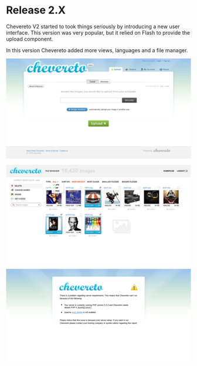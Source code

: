 # Release 2.X

Chevereto V2 started to took things seriously by introducing a new user interface. This version was very popular, but it relied on Flash to provide the upload component.

In this version Chevereto added more views, languages and a file manager.

![Home](../src/2.X/home.jpg "Home")

![File manager](../src/2.X/file-manager.jpg "File manager")

![System](../src/2.X/system.jpg "System")
